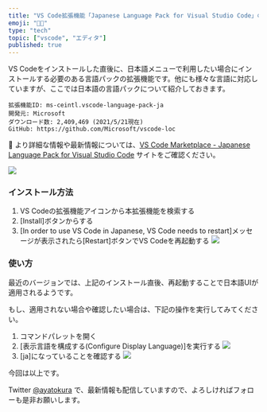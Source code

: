 ```yaml
---
title: "VS Code拡張機能「Japanese Language Pack for Visual Studio Code」の紹介"
emoji: "👩‍💻"
type: "tech"
topic: ["vscode", "エディタ"]
published: true
---
```


VS Codeをインストールした直後に、日本語メニューで利用したい場合にインストールする必要のある言語パックの拡張機能です。他にも様々な言語に対応していますが、ここでは日本語の言語パックについて紹介しておきます。  

```
拡張機能ID: ms-ceintl.vscode-language-pack-ja  
開発元: Microsoft  
ダウンロード数: 2,409,469 (2021/5/21現在)  
GitHub: https://github.com/Microsoft/vscode-loc  
```
📢 より詳細な情報や最新情報については、[VS Code Marketplace - Japanese Language Pack for Visual Studio Code](https://marketplace.visualstudio.com/items?itemName=MS-CEINTL.vscode-language-pack-ja) サイトをご確認ください。

![](https://bl6pap004files.storage.live.com/y4mnfnaon8xlHEJvTP4kGTRb6YY31SkbJhSqSMoN81zae8bPIXagD0jqBBZlxyoqEFZFoVaHqusgdlLMMT39W4sCEWn_X6ujs9IHAhUELcJil2EuMmJx96owKt5aVNZyzPkDAhRYeG30OxuDzCK9xhw9vb-GVWYw7yH7vc21Z1FAFy1lZLX8-AneX8SvrS51xwH?width=575&height=163&cropmode=none)  

### インストール方法
1. VS Codeの拡張機能アイコンから本拡張機能を検索する
2. [Install]ボタンからする
3. [In order to use VS Code in Japanese, VS Code needs to restart]メッセージが表示されたら[Restart]ボタンでVS Codeを再起動する
![](https://bl6pap004files.storage.live.com/y4munlU7yIbLyQe9MZxD8M-ySeoUsfkWoaQLC4n6s6C2l3fE1HPZLF3r2_TudNMGgt-HrnYKa151rD39kA2tolbgIA9B69_Jhv3geH5r_3RjYdGcoAXFoyU5Ft7j3zW1eqLFq4H18IlHVMt9XwLIETA1d3NqZqxU6kz0UqjnKcqQxqE2wKDvD8xZcnlQF5KCDyu?width=1068&height=242&cropmode=none)

### 使い方
最近のバージョンでは、上記のインストール直後、再起動することで日本語UIが適用されるようです。

もし、適用されない場合や確認したい場合は、下記の操作を実行してみてください。
1. コマンドパレットを開く
2. [表示言語を構成する(Configure Display Language)]を実行する
![](https://bl6pap004files.storage.live.com/y4mYdmpjGnqThVHQhok16ZNnd7_pHiyY_EXu3NubMqLbUQvwNIi4DgmKy46T121qGTxljIXeBq5JuV-hwZkDGLtqH2d9intAiyWKDN-FjJ3G4ECRmkaTiywHcosykoTxMfWg3fQ0bdDqMdOgq7dCK1g5aYI1owsNM0d2IAez2L9HEbUBApAVByJs5Exxvsm56sy?width=1450&height=202&cropmode=none)
3. [ja]になっていることを確認する
![](https://bl6pap004files.storage.live.com/y4mFBFvnddwPd8cj2HKERV1l6gl00AxlJ0eNQoRaAnZl1IloTsVjke1u6VCvYIBak18SrOKpVnjqlQUebkO2k1kZVB9zVfIVYxMz2CXRwr9wFHP1_EYBmYJeD7XLYF-MQYyHHPSSGYzRUUdvB760uBxA8_ZrGL0uW73IHUvtxgMQ5n-L4Mhc6gn_OD3RdV1PDFH?width=1444&height=266&cropmode=none)

今回は以上です。

Twitter [@ayatokura](https://twitter.com/ayatokura) で、最新情報も配信していますので、よろしければフォローも是非お願いします。